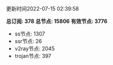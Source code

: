 更新时间2022-07-15 02:39:58

**总订阅: 378**
**总节点: 15806**
**有效节点: 3776**
- ss节点: 1307
- ssr节点: 26
- v2ray节点: 2045
- trojan节点: 397
